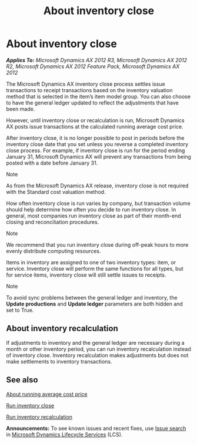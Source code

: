 ﻿---
title: About inventory close
TOCTitle: About inventory close
ms:assetid: 92c74079-fb6a-4924-8567-dae66015d6af
ms:mtpsurl: https://technet.microsoft.com/en-us/library/Gg232187(v=AX.60)
ms:contentKeyID: 36058578
ms.date: 04/18/2014
mtps_version: v=AX.60
f1_keywords:
- closing
- cost price
- financial
- physical
- moving average
- fifo
- inventory close
- running average
- lifo
---

# About inventory close 


_**Applies To:** Microsoft Dynamics AX 2012 R3, Microsoft Dynamics AX 2012 R2, Microsoft Dynamics AX 2012 Feature Pack, Microsoft Dynamics AX 2012_

The Microsoft Dynamics AX inventory close process settles issue transactions to receipt transactions based on the inventory valuation method that is selected in the item’s item model group. You can also choose to have the general ledger updated to reflect the adjustments that have been made.

However, until inventory close or recalculation is run, Microsoft Dynamics AX posts issue transactions at the calculated running average cost price.

After inventory close, it is no longer possible to post in periods before the inventory close date that you set unless you reverse a completed inventory close process. For example, if inventory close is run for the period ending January 31, Microsoft Dynamics AX will prevent any transactions from being posted with a date before January 31.


> [!NOTE]
> <P>As from the Microsoft Dynamics AX release, inventory close is not required with the Standard cost valuation method.</P>



How often inventory close is run varies by company, but transaction volume should help determine how often you decide to run inventory close. In general, most companies run inventory close as part of their month-end closing and reconciliation procedures.


> [!NOTE]
> <P>We recommend that you run inventory close during off-peak hours to more evenly distribute computing resources.</P>



Items in inventory are assigned to one of two inventory types: item, or service. Inventory close will perform the same functions for all types, but for service items, inventory close will still settle issues to receipts.


> [!NOTE]
> <P>To avoid sync problems between the general ledger and inventory, the <STRONG>Update productions</STRONG> and <STRONG>Update ledger</STRONG> parameters are both hidden and set to True.</P>



## About inventory recalculation

If adjustments to inventory and the general ledger are necessary during a month or other inventory period, you can run inventory recalculation instead of inventory close. Inventory recalculation makes adjustments but does not make settlements to inventory transactions.

## See also

[About running average cost price](about-running-average-cost-price.md)

[Run inventory close](run-inventory-close.md)

[Run inventory recalculation](run-inventory-recalculation.md)

  
**Announcements:** To see known issues and recent fixes, use [Issue search](http://go.microsoft.com/fwlink/?linkid=389258) in [Microsoft Dynamics Lifecycle Services](http://go.microsoft.com/fwlink/?linkid=306505) (LCS).

